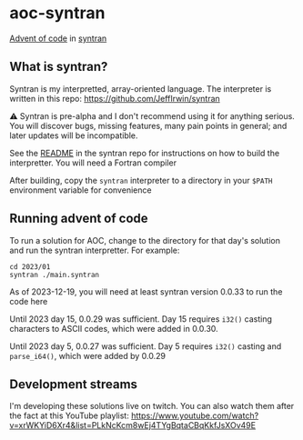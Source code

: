 
# aoc-syntran

[Advent of code](https://adventofcode.com/) in [syntran](https://adventofcode.com/)

## What is syntran?

Syntran is my interpretted, array-oriented language.  The interpreter is written in this repo:  https://github.com/JeffIrwin/syntran

⚠️ Syntran is pre-alpha and I don't recommend using it for anything serious.  You will discover bugs, missing features, many pain points in general; and later updates will be incompatible.

See the [README](https://github.com/JeffIrwin/syntran) in the syntran repo for instructions on how to build the interpretter.  You will need a Fortran compiler 

After building, copy the `syntran` interpreter to a directory in your `$PATH` environment variable for convenience 

## Running advent of code

To run a solution for AOC, change to the directory for that day's solution and run the syntran interpretter.  For example:

```
cd 2023/01
syntran ./main.syntran
```

As of 2023-12-19, you will need at least syntran version 0.0.33 to run the code here

<!-- As of 2023-12-15, you will need at least syntran version 0.0.30 to run the code here -->

Until 2023 day 15, 0.0.29 was sufficient.  Day 15 requires `i32()` casting characters to ASCII codes, which were added in 0.0.30.

Until 2023 day 5, 0.0.27 was sufficient.  Day 5 requires `i32()` casting and `parse_i64()`, which were added by 0.0.29

## Development streams

I'm developing these solutions live on twitch.  You can also watch them after the fact at this YouTube playlist:  https://www.youtube.com/watch?v=xrWKYiD6Xr4&list=PLkNcKcm8wEj4TYgBqtaCBqKkfJsXOv49E

